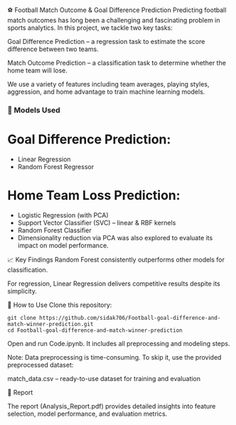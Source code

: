 ⚽ Football Match Outcome & Goal Difference Prediction
Predicting football match outcomes has long been a challenging and fascinating problem in sports analytics. In this project, we tackle two key tasks:

Goal Difference Prediction – a regression task to estimate the score difference between two teams.

Match Outcome Prediction – a classification task to determine whether the home team will lose.

We use a variety of features including team averages, playing styles, aggression, and home advantage to train machine learning models.

### 🧠 Models Used

# Goal Difference Prediction:
- Linear Regression
- Random Forest Regressor

# Home Team Loss Prediction:
- Logistic Regression (with PCA)
- Support Vector Classifier (SVC) – linear & RBF kernels
- Random Forest Classifier
- Dimensionality reduction via PCA was also explored to evaluate its impact on model performance.

📈 Key Findings
Random Forest consistently outperforms other models for classification.

For regression, Linear Regression delivers competitive results despite its simplicity.

🚀 How to Use
Clone this repository:
```
git clone https://github.com/sidak706/Football-goal-difference-and-match-winner-prediction.git
cd Football-goal-difference-and-match-winner-prediction
```
Open and run Code.ipynb. It includes all preprocessing and modeling steps.

Note: Data preprocessing is time-consuming. To skip it, use the provided preprocessed dataset:

match_data.csv – ready-to-use dataset for training and evaluation

📄 Report

The report (Analysis_Report.pdf) provides detailed insights into feature selection, model performance, and evaluation metrics.
